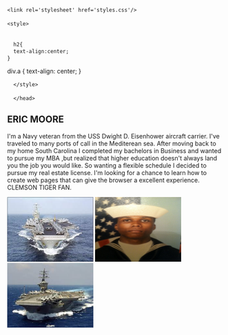 

  <head>
    
    <link rel='stylesheet' href='styles.css'/>
    
    <style>
      
      
      h2{
      text-align:center;
    }

div.a {
  text-align: center;
  }

      
      

      </style>
      
      </head>
      
    
<h2> ERIC MOORE </h2>

  <p>I'm a Navy veteran from the USS Dwight D. Eisenhower aircraft carrier. I've traveled to many ports of call in the Mediterean sea. After moving back to my home South Carolina I completed my bachelors in Business and wanted to pursue my MBA ,but realized that higher education doesn't always land you the job you would like. So wanting a flexible schedule I decided to pursue my real estate license. I'm looking for a chance to learn how to create web pages that can give the browser a excellent experience. CLEMSON TIGER FAN. </p>


<img src="CVN69.jpg" alt="CVN69" height="150" width="200">
 <img src="IMG-0495.JPG" alt="IMF-0495" height="150" width="200">
 <img src="images.jpg" alt="images" height="150" width="200">

 
 
 

 
 
 
 
 
 
 
 

                                                                










































                                                                           






